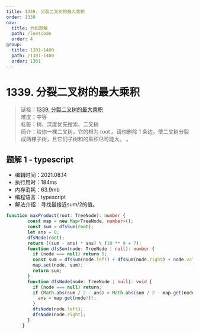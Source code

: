 ```yaml
---
title: 1339. 分裂二叉树的最大乘积
order: 1339
nav:
  title: 力扣题解
  path: /leetcode
  order: 4
group:
  title: 1301-1400
  path: /1301-1400
  order: 1301
---
```


# 1339. 分裂二叉树的最大乘积
    
> 链接：[1339. 分裂二叉树的最大乘积](https://leetcode-cn.com/problems/maximum-product-of-splitted-binary-tree/)  
> 难度：中等  
> 标签：树、深度优先搜索、二叉树  
> 简介：给你一棵二叉树，它的根为 root 。请你删除 1 条边，使二叉树分裂成两棵子树，且它们子树和的乘积尽可能大。 。
      
## 题解 1 - typescript
- 编辑时间：2021.08.14
- 执行用时：184ms
- 内存消耗：63.9mb
- 编程语言：typescript
- 解法介绍：寻找最接近sum/2的值。
```typescript
function maxProduct(root: TreeNode): number {
        const map = new Map<TreeNode, number>();
        const sum = dfsSum(root);
        let ans = 0;
        dfsNode(root);
        return ((sum - ans) * ans) % (10 ** 9 + 7);
        function dfsSum(node: TreeNode | null): number {
          if (node === null) return 0;
          const sum = dfsSum(node.left) + dfsSum(node.right) + node.val;
          map.set(node, sum);
          return sum;
        }
        function dfsNode(node: TreeNode | null): void {
          if (node === null) return;
          if (Math.abs(sum / 2 - ans) > Math.abs(sum / 2 - map.get(node!)!)) {
            ans = map.get(node!)!;
          }
          dfsNode(node.left);
          dfsNode(node.right);
        }
      }
```

      